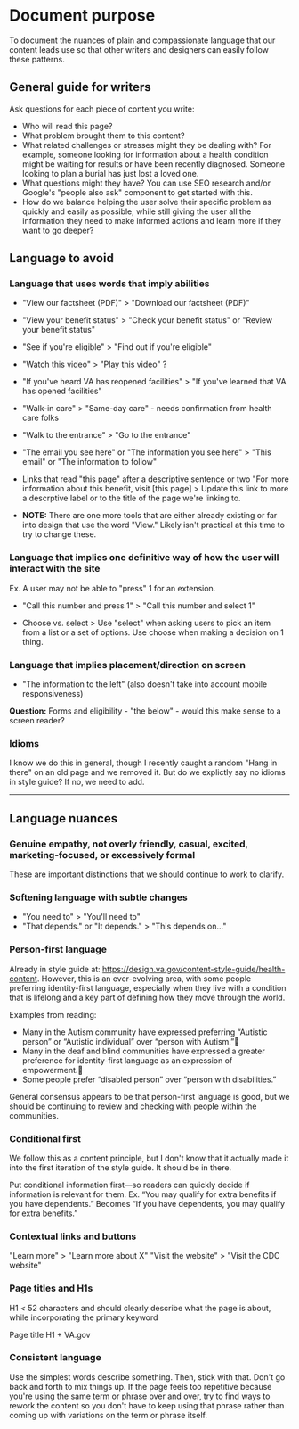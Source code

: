 # Document purpose

To document the nuances of plain and compassionate language that our content leads use so that other writers and designers can easily follow these patterns.

## General guide for writers

Ask questions for each piece of content you write:
- Who will read this page?
- What problem brought them to this content?
- What related challenges or stresses might they be dealing with? For example, someone looking for information about a health condition might be waiting for results or have been recently diagnosed. Someone looking to plan a burial has just lost a loved one.
- What questions might they have? You can use SEO research and/or Google's "people also ask" component to get started with this.
- How do we balance helping the user solve their specific problem as quickly and easily as possible, while still giving the user all the information they need to make informed actions and learn more if they want to go deeper?

## Language to avoid

### Language that uses words that imply abilities

- "View our factsheet (PDF)" > "Download our factsheet (PDF)"
- "View your benefit status" > "Check your benefit status" or "Review your benefit status"
- "See if you're eligible" > "Find out if you're eligible"
- "Watch this video" > "Play this video" ?
- "If you've heard VA has reopened facilities" > "If you've learned that VA has opened facilities"
- "Walk-in care" > "Same-day care" - needs confirmation from health care folks
- "Walk to the entrance" > "Go to the entrance"
- "The email you see here" or "The information you see here" > "This email" or "The information to follow"
-  Links that read "this page" after a descriptive sentence or two "For more information about this benefit, visit [this page] > Update this link to more a descrptive label or to the title of the page we're linking to. 

- **NOTE:** There are one more tools that are either already existing or far into design that use the word "View." Likely isn't practical at this time to try to change these.

### Language that implies one definitive way of how the user will interact with the site

Ex. A user may not be able to "press" 1 for an extension.

- "Call this number and press 1" > "Call this number and select 1"

-  Choose vs. select > Use "select" when asking users to pick an item from a list or a set of options. Use choose when making a decision on 1 thing. 

### Language that implies placement/direction on screen

- "The information to the left" (also doesn't take into account mobile responsiveness)

**Question:** Forms and eligibility - "the below" - would this make sense to a screen reader?

### Idioms

I know we do this in general, though I recently caught a random "Hang in there" on an old page and we removed it. But do we explictly say no idioms in style guide? If no, we need to add.

------

## Language nuances

### Genuine empathy, not overly friendly, casual, excited, marketing-focused, or excessively formal

These are important distinctions that we should continue to work to clarify.

### Softening language with subtle changes

- "You need to" > "You'll need to"
- "That depends." or "It depends." > "This depends on..."

### Person-first language

Already in style guide at: https://design.va.gov/content-style-guide/health-content. However, this is an ever-evolving area, with some people preferring identity-first language, especially when they live with a condition that is lifelong and a key part of defining how they move through the world. 

Examples from reading:
 - Many in the Autism community have expressed preferring “Autistic person” or “Autistic individual” over “person with Autism.”
 - Many in the deaf and blind communities have expressed a greater preference for identity-first language as an expression of empowerment.
 - Some people prefer “disabled person” over “person with disabilities.” 

General consensus appears to be that person-first language is good, but we should be continuing to review and checking with people within the communities.

### Conditional first

We follow this as a content principle, but I don't know that it actually made it into the first iteration of the style guide. It should be in there.

Put conditional information first—so readers can quickly decide if information is relevant for them.
Ex. “You may qualify for extra benefits if you have dependents.” Becomes “If you have dependents, you may qualify for extra benefits.”

### Contextual links and buttons

"Learn more" > "Learn more about X"
"Visit the website" > "Visit the CDC website"

### Page titles and H1s

H1
_<_ 52 characters and should clearly describe what the page is about, while incorporating the primary keyword

Page title
H1 + VA.gov

### Consistent language

Use the simplest words describe something. Then, stick with that. Don't go back and forth to mix things up. If the page feels too repetitive because you're using the same term or phrase over and over, try to find ways to rework the content so you don't have to keep using that phrase rather than coming up with variations on the term or phrase itself.


